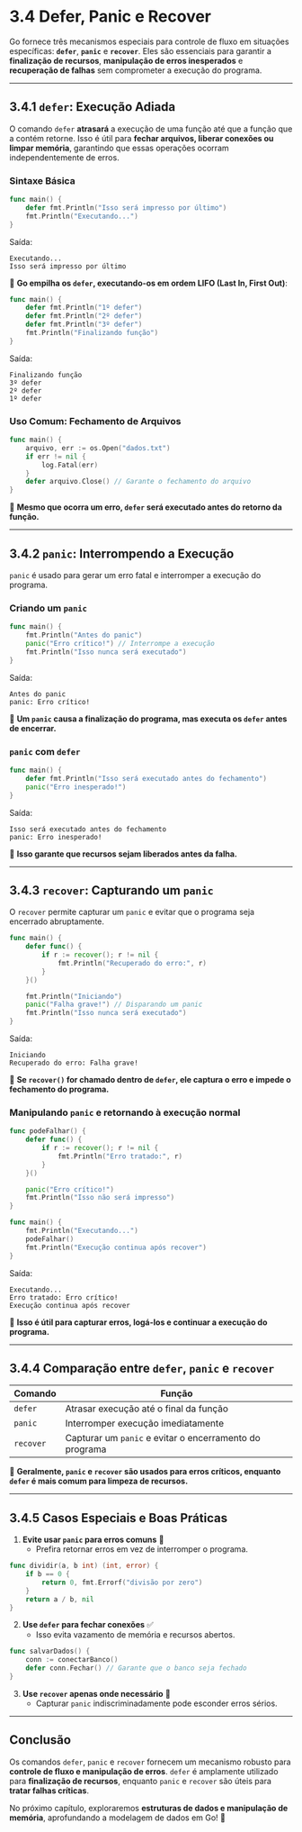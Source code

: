 # **3.4 Defer, Panic e Recover**

Go fornece três mecanismos especiais para controle de fluxo em situações específicas: **`defer`**, **`panic`** e **`recover`**. Eles são essenciais para garantir a **finalização de recursos**, **manipulação de erros inesperados** e **recuperação de falhas** sem comprometer a execução do programa.

---

## **3.4.1 `defer`: Execução Adiada**

O comando `defer` **atrasará** a execução de uma função até que a função que a contém retorne. Isso é útil para **fechar arquivos, liberar conexões ou limpar memória**, garantindo que essas operações ocorram independentemente de erros.

### **Sintaxe Básica**

```go
func main() {
    defer fmt.Println("Isso será impresso por último")
    fmt.Println("Executando...")
}
```

Saída:

```
Executando...
Isso será impresso por último
```

📌 **Go empilha os `defer`, executando-os em ordem LIFO (Last In, First Out)**:

```go
func main() {
    defer fmt.Println("1º defer")
    defer fmt.Println("2º defer")
    defer fmt.Println("3º defer")
    fmt.Println("Finalizando função")
}
```

Saída:

```
Finalizando função
3º defer
2º defer
1º defer
```

### **Uso Comum: Fechamento de Arquivos**

```go
func main() {
    arquivo, err := os.Open("dados.txt")
    if err != nil {
        log.Fatal(err)
    }
    defer arquivo.Close() // Garante o fechamento do arquivo
}
```

📌 **Mesmo que ocorra um erro, `defer` será executado antes do retorno da função.**

---

## **3.4.2 `panic`: Interrompendo a Execução**

`panic` é usado para gerar um erro fatal e interromper a execução do programa.

### **Criando um `panic`**

```go
func main() {
    fmt.Println("Antes do panic")
    panic("Erro crítico!") // Interrompe a execução
    fmt.Println("Isso nunca será executado")
}
```

Saída:

```
Antes do panic
panic: Erro crítico!
```

📌 **Um `panic` causa a finalização do programa, mas executa os `defer` antes de encerrar.**

### **`panic` com `defer`**

```go
func main() {
    defer fmt.Println("Isso será executado antes do fechamento")
    panic("Erro inesperado!")
}
```

Saída:

```
Isso será executado antes do fechamento
panic: Erro inesperado!
```

📌 **Isso garante que recursos sejam liberados antes da falha.**

---

## **3.4.3 `recover`: Capturando um `panic`**

O `recover` permite capturar um `panic` e evitar que o programa seja encerrado abruptamente.

```go
func main() {
    defer func() {
        if r := recover(); r != nil {
            fmt.Println("Recuperado do erro:", r)
        }
    }()

    fmt.Println("Iniciando")
    panic("Falha grave!") // Disparando um panic
    fmt.Println("Isso nunca será executado")
}
```

Saída:

```
Iniciando
Recuperado do erro: Falha grave!
```

📌 **Se `recover()` for chamado dentro de `defer`, ele captura o erro e impede o fechamento do programa.**

### **Manipulando `panic` e retornando à execução normal**

```go
func podeFalhar() {
    defer func() {
        if r := recover(); r != nil {
            fmt.Println("Erro tratado:", r)
        }
    }()

    panic("Erro crítico!")
    fmt.Println("Isso não será impresso")
}

func main() {
    fmt.Println("Executando...")
    podeFalhar()
    fmt.Println("Execução continua após recover")
}
```

Saída:

```
Executando...
Erro tratado: Erro crítico!
Execução continua após recover
```

📌 **Isso é útil para capturar erros, logá-los e continuar a execução do programa.**

---

## **3.4.4 Comparação entre `defer`, `panic` e `recover`**

| Comando  | Função |
|----------|--------|
| `defer`  | Atrasar execução até o final da função |
| `panic`  | Interromper execução imediatamente |
| `recover` | Capturar um `panic` e evitar o encerramento do programa |

📌 **Geralmente, `panic` e `recover` são usados para erros críticos, enquanto `defer` é mais comum para limpeza de recursos.**

---

## **3.4.5 Casos Especiais e Boas Práticas**

1. **Evite usar `panic` para erros comuns** 🚫  
   - Prefira retornar erros em vez de interromper o programa.

```go
func dividir(a, b int) (int, error) {
    if b == 0 {
        return 0, fmt.Errorf("divisão por zero")
    }
    return a / b, nil
}
```

2. **Use `defer` para fechar conexões** ✅  
   - Isso evita vazamento de memória e recursos abertos.

```go
func salvarDados() {
    conn := conectarBanco()
    defer conn.Fechar() // Garante que o banco seja fechado
}
```

3. **Use `recover` apenas onde necessário** 🚨  
   - Capturar `panic` indiscriminadamente pode esconder erros sérios.

---

## **Conclusão**

Os comandos `defer`, `panic` e `recover` fornecem um mecanismo robusto para **controle de fluxo e manipulação de erros**. `defer` é amplamente utilizado para **finalização de recursos**, enquanto `panic` e `recover` são úteis para **tratar falhas críticas**.

No próximo capítulo, exploraremos **estruturas de dados e manipulação de memória**, aprofundando a modelagem de dados em Go! 🚀
